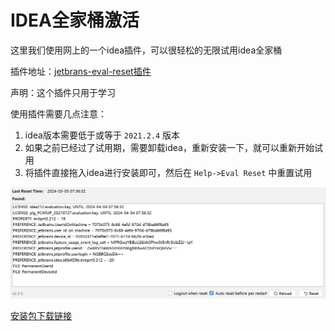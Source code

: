 # IDEA全家桶激活

这里我们使用网上的一个idea插件，可以很轻松的无限试用idea全家桶

插件地址：[jetbrans-eval-reset插件](https://zhile.io/2020/11/18/jetbrains-eval-reset-deprecated.html)

声明：这个插件只用于学习

使用插件需要几点注意：

1. idea版本需要低于或等于 `2021.2.4` 版本
2. 如果之前已经过了试用期，需要卸载idea，重新安装一下，就可以重新开始试用
3. 将插件直接拖入idea进行安装即可，然后在 `Help->Eval Reset` 中重置试用

![插件截图](images/idea_eval/2024-03-05-07-45-56.png)

[安装包下载链接](images/idea_eval/ide-eval-resetter-2.3.5-c80a1d.zip)